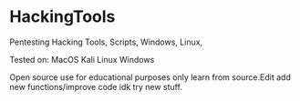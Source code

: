 # HackingTools
Pentesting Hacking Tools, Scripts, Windows, Linux,

Tested on:
 MacOS
 Kali Linux
 Windows

Open source use for educational purposes only learn from source.Edit add new functions/improve code idk try new stuff.
